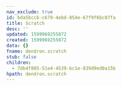 ```yaml
---
nav_exclude: true
id: bda5bccb-c679-4ebd-854e-67f9f6bc07fa
title: Scratch
desc: ''
updated: 1599969255872
created: 1599969255872
data: {}
fname: dendron.scratch
stub: false
children:
  - 7db4f805-51e4-4539-bc1e-839d9ed0a15b
hpath: dendron.scratch
---
```


